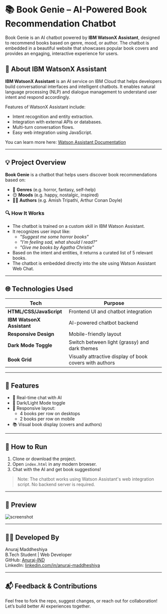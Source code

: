 # 📚 Book Genie – AI-Powered Book Recommendation Chatbot

Book Genie is an AI chatbot powered by **IBM WatsonX Assistant**, designed to recommend books based on genre, mood, or author. The chatbot is embedded in a beautiful website that showcases popular book covers and provides an engaging, interactive experience for users.

## 🧠 About IBM WatsonX Assistant

**IBM WatsonX Assistant** is an AI service on IBM Cloud that helps developers build conversational interfaces and intelligent chatbots. It enables natural language processing (NLP) and dialogue management to understand user intent and respond accordingly.

Features of WatsonX Assistant include:
- Intent recognition and entity extraction.
- Integration with external APIs or databases.
- Multi-turn conversation flows.
- Easy web integration using JavaScript.

You can learn more here: [Watson Assistant Documentation](https://cloud.ibm.com/docs/watson-assistant)

---

## 💡 Project Overview

**Book Genie** is a chatbot that helps users discover book recommendations based on:
- 📖 **Genres** (e.g. horror, fantasy, self-help)
- 😊 **Moods** (e.g. happy, nostalgic, inspired)
- 👩‍💼 **Authors** (e.g. Amish Tripathi, Arthur Conan Doyle)

### 🔍 How It Works

- The chatbot is trained on a custom skill in IBM Watson Assistant.
- It recognizes user input like:
  - _"Suggest me some horror books"_
  - _"I'm feeling sad, what should I read?"_
  - _"Give me books by Agatha Christie"_
- Based on the intent and entities, it returns a curated list of 5 relevant books.
- The chatbot is embedded directly into the site using Watson Assistant Web Chat.

---

## 🌐 Technologies Used

| Tech | Purpose |
|------|---------|
| **HTML/CSS/JavaScript** | Frontend UI and chatbot integration |
| **IBM WatsonX Assistant** | AI-powered chatbot backend |
| **Responsive Design** | Mobile-friendly layout |
| **Dark Mode Toggle** | Switch between light (grassy) and dark themes |
| **Book Grid** | Visually attractive display of book covers with authors |

---

## 🎨 Features

- 🔁 Real-time chat with AI
- 🌌 Dark/Light Mode toggle
- 📱 Responsive layout: 
  - 4 books per row on desktops
  - 2 books per row on mobile
- 📚 Visual book display (covers and authors)

---

## 🚀 How to Run

1. Clone or download the project.
2. Open `index.html` in any modern browser.
3. Chat with the AI and get book suggestions!

> Note: The chatbot works using Watson Assistant's web integration script. No backend server is required.

---

## 📸 Preview

![screenshot](preview.jpg) <!-- Optional: Add a screenshot of your site -->

---

## 👨‍💻 Developed By

Anuraj Maddheshiya  
B.Tech Student | Web Developer  
GitHub: [Anuraj-IND](https://github.com/Anuraj-IND)  
LinkedIn: [linkedin.com/in/anuraj-maddheshiya](https://www.linkedin.com/in/anuraj-maddheshiya)

---

## 📬 Feedback & Contributions

Feel free to fork the repo, suggest changes, or reach out for collaboration! Let’s build better AI experiences together.
